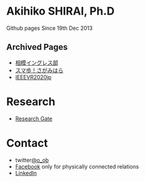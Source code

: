 # Akihiko SHIRAI, Ph.D

Github pages
Since 19th Dec 2013 

## Archived Pages
- [相模イングレス部](https://kaitas.github.io/sagami-ingress/)
- [スマ歩！さがみはら](https://kaitas.github.io/sumaho-sagamihara/)
- [IEEEVR2020jp](https://kaitas.github.io/IEEEVR2020jp/)

# Research

- [Research Gate](https://www.researchgate.net/profile/Akihiko_Shirai)

# Contact

- twitter[@o_ob](https://twitter.com/o_ob)
- [Facebook](https://www.facebook.com/aquihiko) only for physically connected relations
- [LinkedIn](https://www.linkedin.com/in/akihiko-shirai/)

